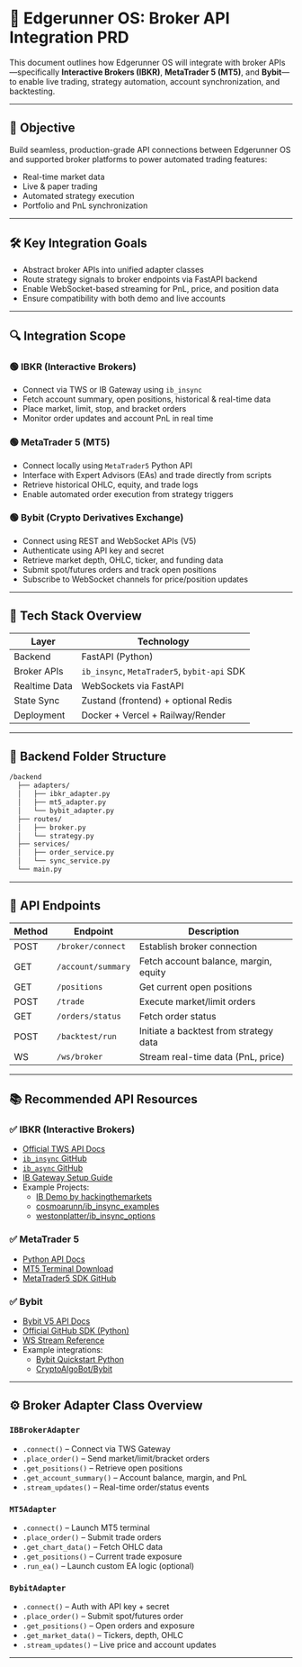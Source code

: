 # 🔌 Edgerunner OS: Broker API Integration PRD

This document outlines how Edgerunner OS will integrate with broker APIs—specifically **Interactive Brokers (IBKR)**, **MetaTrader 5 (MT5)**, and **Bybit**—to enable live trading, strategy automation, account synchronization, and backtesting.

---

## 🎯 Objective

Build seamless, production-grade API connections between Edgerunner OS and supported broker platforms to power automated trading features:

- Real-time market data
- Live & paper trading
- Automated strategy execution
- Portfolio and PnL synchronization

---

## 🛠️ Key Integration Goals

- Abstract broker APIs into unified adapter classes
- Route strategy signals to broker endpoints via FastAPI backend
- Enable WebSocket-based streaming for PnL, price, and position data
- Ensure compatibility with both demo and live accounts

---

## 🔍 Integration Scope

### 🟢 IBKR (Interactive Brokers)

- Connect via TWS or IB Gateway using `ib_insync`
- Fetch account summary, open positions, historical & real-time data
- Place market, limit, stop, and bracket orders
- Monitor order updates and account PnL in real time

### 🟢 MetaTrader 5 (MT5)

- Connect locally using `MetaTrader5` Python API
- Interface with Expert Advisors (EAs) and trade directly from scripts
- Retrieve historical OHLC, equity, and trade logs
- Enable automated order execution from strategy triggers

### 🟢 Bybit (Crypto Derivatives Exchange)

- Connect using REST and WebSocket APIs (V5)
- Authenticate using API key and secret
- Retrieve market depth, OHLC, ticker, and funding data
- Submit spot/futures orders and track open positions
- Subscribe to WebSocket channels for price/position updates

---

## 🧱 Tech Stack Overview

| Layer         | Technology                                  |
| ------------- | ------------------------------------------- |
| Backend       | FastAPI (Python)                            |
| Broker APIs   | `ib_insync`, `MetaTrader5`, `bybit-api` SDK |
| Realtime Data | WebSockets via FastAPI                      |
| State Sync    | Zustand (frontend) + optional Redis         |
| Deployment    | Docker + Vercel + Railway/Render            |

---

## 📁 Backend Folder Structure

```bash
/backend
  ├── adapters/
  │   ├── ibkr_adapter.py
  │   ├── mt5_adapter.py
  │   └── bybit_adapter.py
  ├── routes/
  │   ├── broker.py
  │   └── strategy.py
  ├── services/
  │   ├── order_service.py
  │   └── sync_service.py
  └── main.py
```

---

## 📡 API Endpoints

| Method | Endpoint           | Description                            |
| ------ | ------------------ | -------------------------------------- |
| POST   | `/broker/connect`  | Establish broker connection            |
| GET    | `/account/summary` | Fetch account balance, margin, equity  |
| GET    | `/positions`       | Get current open positions             |
| POST   | `/trade`           | Execute market/limit orders            |
| GET    | `/orders/status`   | Fetch order status                     |
| POST   | `/backtest/run`    | Initiate a backtest from strategy data |
| WS     | `/ws/broker`       | Stream real-time data (PnL, price)     |

---

## 📚 Recommended API Resources

### ✅ IBKR (Interactive Brokers)

- [Official TWS API Docs](https://interactivebrokers.github.io/tws-api/introduction.html)
- [`ib_insync`](https://github.com/erdewit/ib_insync)[ GitHub](https://github.com/erdewit/ib_insync)
- [`ib_async`](https://github.com/ib-api-reloaded/ib_async)[ GitHub](https://github.com/ib-api-reloaded/ib_async)
- [IB Gateway Setup Guide](https://www.interactivebrokers.com/en/index.php?f=16457)
- Example Projects:
  - [IB Demo by hackingthemarkets](https://github.com/hackingthemarkets/interactive-brokers-demo)
  - [cosmoarunn/ib\_insync\_examples](https://github.com/cosmoarunn/ib_insync_examples)
  - [westonplatter/ib\_insync\_options](https://github.com/westonplatter/ib_insync_options)

### ✅ MetaTrader 5

- [Python API Docs](https://www.mql5.com/en/docs/integration/python_metatrader5)
- [MT5 Terminal Download](https://www.metatrader5.com/en)
- [MetaTrader5 SDK GitHub](https://github.com/metaquotes/MetaTrader5-SDK)

### ✅ Bybit

- [Bybit V5 API Docs](https://bybit-exchange.github.io/docs/v5/intro)
- [Official GitHub SDK (Python)](https://github.com/bybit-exchange/bybit-api)
- [WS Stream Reference](https://bybit-exchange.github.io/docs/v5/websocket/public/orderbook)
- Example integrations:
  - [Bybit Quickstart Python](https://github.com/robertzml/bybit-api)
  - [CryptoAlgoBot/Bybit](https://github.com/markbro/cryptobot-bybit)

---

## ⚙️ Broker Adapter Class Overview

### `IBBrokerAdapter`

- `.connect()` – Connect via TWS Gateway
- `.place_order()` – Send market/limit/bracket orders
- `.get_positions()` – Retrieve open positions
- `.get_account_summary()` – Account balance, margin, and PnL
- `.stream_updates()` – Real-time order/status events

### `MT5Adapter`

- `.connect()` – Launch MT5 terminal
- `.place_order()` – Submit trade orders
- `.get_chart_data()` – Fetch OHLC data
- `.get_positions()` – Current trade exposure
- `.run_ea()` – Launch custom EA logic (optional)

### `BybitAdapter`

- `.connect()` – Auth with API key + secret
- `.place_order()` – Submit spot/futures order
- `.get_positions()` – Open orders and exposure
- `.get_market_data()` – Tickers, depth, OHLC
- `.stream_updates()` – Live price and account updates

---
